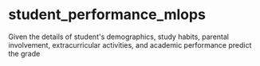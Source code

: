 # student_performance_mlops
Given the details of student's demographics, study habits, parental involvement, extracurricular activities, and academic performance predict the grade
